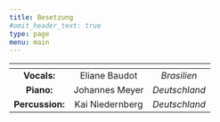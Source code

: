 ```yaml
---
title: Besetzung
#omit_header_text: true
type: page
menu: main
---
```


| <!-- -->      | <!-- -->        | <!-- -->      |
|:-------------:|:---------------:|:-------------:|
| **Vocals:**     | Eliane Baudot   | *Brasilien*   |
| **Piano:**      | Johannes Meyer  | *Deutschland* |
| **Percussion:** | Kai Niedernberg | *Deutschland* |

